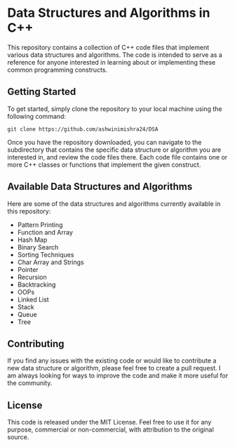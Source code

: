 # Data Structures and Algorithms in C++

This repository contains a collection of C++ code files that implement various data structures and algorithms. The code is intended to serve as a reference for anyone interested in learning about or implementing these common programming constructs.

## Getting Started

To get started, simply clone the repository to your local machine using the following command:

```
git clone https://github.com/ashwinimishra24/DSA
```

Once you have the repository downloaded, you can navigate to the subdirectory that contains the specific data structure or algorithm you are interested in, and review the code files there. Each code file contains one or more C++ classes or functions that implement the given construct.

## Available Data Structures and Algorithms

Here are some of the data structures and algorithms currently available in this repository:

- Pattern Printing
- Function and Array
- Hash Map
- Binary Search
- Sorting Techniques
- Char Array and Strings
- Pointer
- Recursion
- Backtracking
- OOPs
- Linked List
- Stack
- Queue
- Tree

## Contributing

If you find any issues with the existing code or would like to contribute a new data structure or algorithm, please feel free to create a pull request. I am always looking for ways to improve the code and make it more useful for the community.

## License

This code is released under the MIT License. Feel free to use it for any purpose, commercial or non-commercial, with attribution to the original source.
